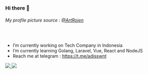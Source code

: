 ### Hi there 👋

###### My profile picture source : <a href="https://twitter.com/ArtRojen">@ArtRojen</a>
&nbsp;

- I’m currently working on Tech Company in Indonesia
- I’m currently learning Golang, Laravel, Vue, React and NodeJS
- Reach me at telegram : https://t.me/adisswnt



<a href="https://github.com/sizuwanoadi">
  <img src="https://github-readme-stats.vercel.app/api?username=sizuwanoadi&count_private=true&show_icons=true&theme=react">
</a>
<a href="https://github.com/sizuwanoadi">
  <img src="https://github-readme-stats.vercel.app/api/top-langs/?username=sizuwanoadi&layout=compact&theme=react&langs_count=8&hide=html,css,scss,tsql,shell,hack" />
</a>

